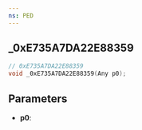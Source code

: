 ```yaml
---
ns: PED
---
```

## _0xE735A7DA22E88359

```c
// 0xE735A7DA22E88359
void _0xE735A7DA22E88359(Any p0);
```

## Parameters
* **p0**:
